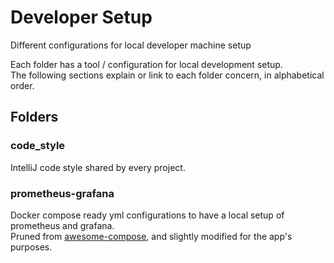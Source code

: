 # Developer Setup

Different configurations for local developer machine setup

Each folder has a tool / configuration for local development setup.<br>
The following sections explain or link to each folder concern, in alphabetical order.

## Folders

### code_style

IntelliJ code style shared by every project.

### prometheus-grafana

Docker compose ready yml configurations to have a local setup of prometheus and grafana.<br>
Pruned from [awesome-compose](https://github.com/docker/awesome-compose), and slightly modified for the app's purposes.

